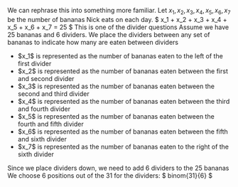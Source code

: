 We can rephrase this into something more familiar. Let $x_1, x_2, x_3, x_4, x_5, x_6, x_7$ be the number of bananas Nick eats on each day.
$ x_1 + x_2 + x_3 + x_4 + x_5 + x_6 + x_7 = 25 $
This is one of the divider questions
Assume we have 25 bananas and 6 dividers. We place the dividers between any set of bananas to indicate how many are eaten between dividers

<ul>
<li> $x_1$ is represented as the number of bananas eaten to the left of the first divider
<li> $x_2$ is represented as the number of bananas eaten between the first and second divider
<li> $x_3$ is represented as the number of bananas eaten between the second and third divider
<li> $x_4$ is represented as the number of bananas eaten between the third and fourth divider
<li> $x_5$ is represented as the number of bananas eaten between the fourth and fifth divider
<li> $x_6$ is represented as the number of bananas eaten between the fifth and sixth divider
<li> $x_7$ is represented as the number of bananas eaten to the right of the sixth divider
</ul>
Since we place dividers down, we need to add 6 dividers to the 25 bananas 
We choose 6 positions out of the 31 for the dividers: $ binom{31}{6} $
